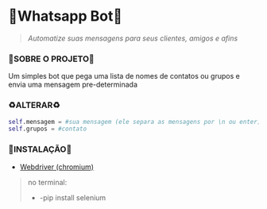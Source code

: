 # **🤖Whatsapp Bot🤖**
>_Automatize suas mensagens para seus clientes, amigos e afins_

### 💬SOBRE O PROJETO💬
Um simples bot que pega uma lista de nomes de contatos ou grupos e envia uma mensagem pre-determinada

### ♻️ALTERAR♻️
```python
self.mensagem = #sua mensagem (ele separa as mensagens por \n ou enter) 
self.grupos = #contato
```

### 🎯INSTALAÇÃO🎯
- [Webdriver (chromium)](https://chromedriver.chromium.org/downloads)
> no terminal:
>- -pip install selenium